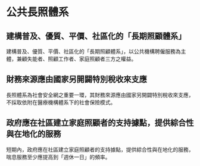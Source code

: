 # 公共長照體系

## 建構普及、優質、平價、社區化的「長期照顧體系」

建構普及、優質、平價、社區化的「長期照顧體系」，以公共機構聘僱服務為主體，兼顧失能者、照顧工作者、家庭照顧者三方之權益。

## 財務來源應由國家另開闢特別稅收來支應

長照體系為社會安全網之重要一環，其財務來源應由國家另開闢特別稅收來支應，不採取依附在醫療機構體系下的社會保險模式。

## 政府應在社區建立家庭照顧者的支持據點，提供綜合性與在地化的服務

短期內，政府應在社區建立家庭照顧者的支持據點，提供綜合性與在地化的服務，喘息服務至少應提高到「週休一日」的頻率。